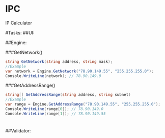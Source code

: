# IPC
IP Calculator

#Tasks:
##UI:


##Engine:

###GetNetwork()
```C#
string GetNetwork(string address, string mask);
//Example
var network = Engine.GetNetwork("78.90.149.55", "255.255.255.0");
Console.WriteLine(network); // 78.90.149.0
```
###GetAddressRange()
```C#
string[] GetAddressRange(string address, string subnet)
//Example
var range = Engine.GetAddressRange("78.90.149.55", "255.255.255.0");
Console.WriteLine(range[0]); // 78.90.149.0
Console.WriteLine(range[1]); // 78.90.149.55
```

###
```C#

```


##Validator:
